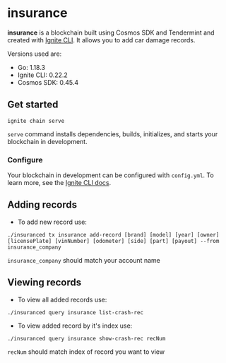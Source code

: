 # insurance
**insurance** is a blockchain built using Cosmos SDK and Tendermint and created with [Ignite CLI](https://ignite.com/cli). It allows you to add car damage records.

Versions used are:

* Go: 1.18.3
* Ignite CLI: 0.22.2
* Cosmos SDK: 0.45.4

## Get started

```
ignite chain serve
```

`serve` command installs dependencies, builds, initializes, and starts your blockchain in development.

### Configure

Your blockchain in development can be configured with `config.yml`. To learn more, see the [Ignite CLI docs](https://docs.ignite.com).


## Adding records

* To add new record use:

```
./insuranced tx insurance add-record [brand] [model] [year] [owner] [licensePlate] [vinNumber] [odometer] [side] [part] [payout] --from insurance_company
```
`insurance_company` should match your account name


## Viewing records

* To view all added records use:

```
./insuranced query insurance list-crash-rec
```
* To view added record by it's index use:

```
./insuranced query insurance show-crash-rec recNum
```
`recNum` should match index of record you want to view
